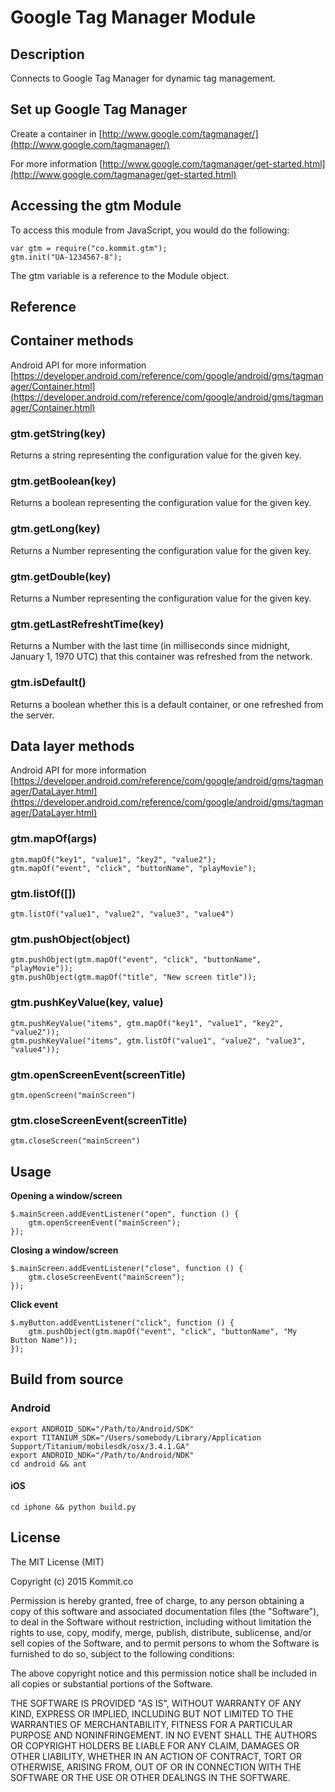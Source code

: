 # Google Tag Manager Module

## Description

Connects to Google Tag Manager for dynamic tag management.

## Set up Google Tag Manager

Create a container in [http://www.google.com/tagmanager/](http://www.google.com/tagmanager/)

For more information [http://www.google.com/tagmanager/get-started.html](http://www.google.com/tagmanager/get-started.html)

## Accessing the gtm Module

To access this module from JavaScript, you would do the following:

```
var gtm = require("co.kommit.gtm");
gtm.init("UA-1234567-8");
```

The gtm variable is a reference to the Module object.

## Reference

## Container methods

Android API for more information [https://developer.android.com/reference/com/google/android/gms/tagmanager/Container.html](https://developer.android.com/reference/com/google/android/gms/tagmanager/Container.html)

### gtm.getString(key)

Returns a string representing the configuration value for the given key.

### gtm.getBoolean(key)

Returns a boolean representing the configuration value for the given key.

### gtm.getLong(key)

Returns a Number representing the configuration value for the given key.

### gtm.getDouble(key)

Returns a Number representing the configuration value for the given key.

### gtm.getLastRefreshtTime(key)

Returns a Number with the last time (in milliseconds since midnight, January 1, 1970 UTC) that this container was refreshed from the network.


### gtm.isDefault()

Returns a boolean whether this is a default container, or one refreshed from the server.


## Data layer methods

Android API for more information [https://developer.android.com/reference/com/google/android/gms/tagmanager/DataLayer.html](https://developer.android.com/reference/com/google/android/gms/tagmanager/DataLayer.html)

### gtm.mapOf(args)

```
gtm.mapOf("key1", "value1", "key2", "value2");
gtm.mapOf("event", "click", "buttonName", "playMovie");
```

### gtm.listOf([])

```
gtm.listOf("value1", "value2", "value3", "value4")
```


### gtm.pushObject(object)

```
gtm.pushObject(gtm.mapOf("event", "click", "buttonName", "playMovie"));
gtm.pushObject(gtm.mapOf("title", "New screen title"));

```

### gtm.pushKeyValue(key, value)

```
gtm.pushKeyValue("items", gtm.mapOf("key1", "value1", "key2", "value2"));
gtm.pushKeyValue("items", gtm.listOf("value1", "value2", "value3", "value4"));
```


### gtm.openScreenEvent(screenTitle)

```
gtm.openScreen("mainScreen")
```

### gtm.closeScreenEvent(screenTitle)

```
gtm.closeScreen("mainScreen")
```

## Usage

**Opening a window/screen**

```
$.mainScreen.addEventListener("open", function () {
    gtm.openScreenEvent("mainScreen");
});
```

**Closing a window/screen**

```
$.mainScreen.addEventListener("close", function () {
    gtm.closeScreenEvent("mainScreen");
});
```

**Click event**

```
$.myButton.addEventListener("click", function () {
    gtm.pushObject(gtm.mapOf("event", "click", "buttonName", "My Button Name"));
});
```

## Build from source

### Android

```
export ANDROID_SDK="/Path/to/Android/SDK"
export TITANIUM_SDK="/Users/somebody/Library/Application Support/Titanium/mobilesdk/osx/3.4.1.GA"
export ANDROID_NDK="/Path/to/Android/NDK"
cd android && ant
```

#### iOS

```
cd iphone && python build.py
```


## License

The MIT License (MIT)

Copyright (c) 2015 Kommit.co

Permission is hereby granted, free of charge, to any person obtaining a copy
of this software and associated documentation files (the "Software"), to deal
in the Software without restriction, including without limitation the rights
to use, copy, modify, merge, publish, distribute, sublicense, and/or sell
copies of the Software, and to permit persons to whom the Software is
furnished to do so, subject to the following conditions:

The above copyright notice and this permission notice shall be included in
all copies or substantial portions of the Software.

THE SOFTWARE IS PROVIDED "AS IS", WITHOUT WARRANTY OF ANY KIND, EXPRESS OR
IMPLIED, INCLUDING BUT NOT LIMITED TO THE WARRANTIES OF MERCHANTABILITY,
FITNESS FOR A PARTICULAR PURPOSE AND NONINFRINGEMENT. IN NO EVENT SHALL THE
AUTHORS OR COPYRIGHT HOLDERS BE LIABLE FOR ANY CLAIM, DAMAGES OR OTHER
LIABILITY, WHETHER IN AN ACTION OF CONTRACT, TORT OR OTHERWISE, ARISING FROM,
OUT OF OR IN CONNECTION WITH THE SOFTWARE OR THE USE OR OTHER DEALINGS IN
THE SOFTWARE.


